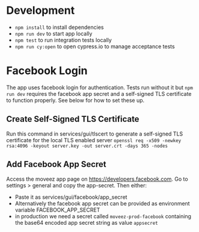 # Development
* `npm install` to install dependencies
* `npm run dev` to start app locally
* `npm test` to run integration tests locally
* `npm run cy:open` to open cypress.io to manage acceptance tests

# Facebook Login
The app uses facebook login for authentication. Tests run without it but `npm run dev` requires the facebook app secret and a self-signed TLS certificate to function properly. See below for how to set these up.

## Create Self-Signed TLS Certificate
Run this command in services/gui/tlscert to generate a self-signed TLS certificate for the local TLS enabled server
`openssl req -x509 -newkey rsa:4096 -keyout server.key -out server.crt -days 365 -nodes`

## Add Facebook App Secret
Access the moveez app page on https://developers.facebook.com. Go to settings > general and copy the app-secret.
Then either:
- Paste it as services/gui/facebook/app_secret
- Alternatively the facebook app secret can be provided as environment variable FACEBOOK_APP_SECRET
- in production we need a secret called `moveez-prod-facebook` containing the base64 encoded app secret string as value `appsecret`